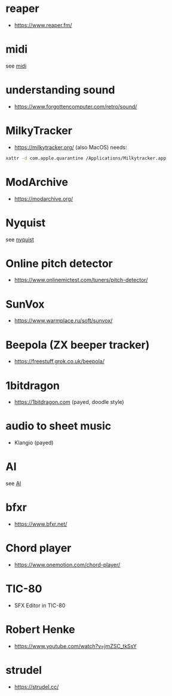 # reaper
* https://www.reaper.fm/

# midi
see [midi](/midi)

# understanding sound
* https://www.forgottencomputer.com/retro/sound/

# MilkyTracker
* https://milkytracker.org/ (also MacOS)
needs:
```bash
xattr -d com.apple.quarantine /Applications/Milkytracker.app
```

# ModArchive
* https://modarchive.org/

# Nyquist
see [nyquist](/nyquist)

# Online pitch detector
* https://www.onlinemictest.com/tuners/pitch-detector/

# SunVox
* https://www.warmplace.ru/soft/sunvox/

# Beepola (ZX beeper tracker)
* https://freestuff.grok.co.uk/beepola/

# 1bitdragon
* https://1bitdragon.com (payed, doodle style)

# audio to sheet music
* Klangio (payed)

# AI
see [AI](/ai)

# bfxr
* https://www.bfxr.net/

# Chord player
* https://www.onemotion.com/chord-player/

# TIC-80
* SFX Editor in TIC-80

# Robert Henke
* https://www.youtube.com/watch?v=jmZSC_tkSsY

# strudel
* https://strudel.cc/
